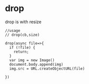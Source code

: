 # drop
drop is with resize

```
//usage
// drop(cb,size)

drop(async file=>{
  if (!file) {
    return;
  }
  var img = new Image()
  document.body.append(img)
  img.src = URL.createObjectURL(file)

})
```
